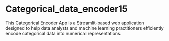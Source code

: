 # Categorical_data_encoder15
This Categorical Encoder App is a Streamlit-based web application designed to help data analysts and machine learning practitioners efficiently encode categorical data into numerical representations. 
